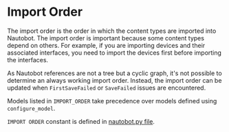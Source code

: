 # Import Order

The import order is the order in which the content types are imported into Nautobot. The import order is important because some content types depend on others. For example, if you are importing devices and their associated interfaces, you need to import the devices first before importing the interfaces.

As Nautobot references are not a tree but a cyclic graph, it's not possible to determine an always working import order. Instead, the import order can be updated when `FirstSaveFailed` or `SaveFailed` issues are encountered.

Models listed in `IMPORT_ORDER` take precedence over models defined using `configure_model`.

`IMPORT ORDER` constant is defined in [nautobot.py file](https://github.com/nautobot/nautobot-app-netbox-importer/blob/develop/nautobot_netbox_importer/generator/nautobot.py).
